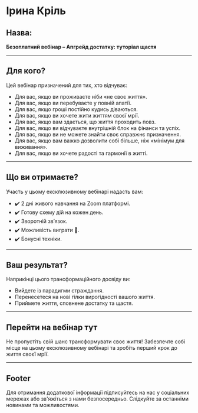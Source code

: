 # Ірина Кріль

## Назва:

**Безоплатний вебінар – Апгрейд достатку: туторіал щастя**

---

## Для кого?

Цей вебінар призначений для тих, хто відчуває:

- Для вас, якщо ви проживаєте ніби «не своє життя».
- Для вас, якщо ви перебуваєте у повній апатії.
- Для вас, якщо гроші постійно кудись діваються.
- Для вас, якщо ви хочете жити життям своєї мрії.
- Для вас, якщо вам здається, що життя проходить повз.
- Для вас, якщо ви відчуваєте внутрішній блок на фінанси та успіх.
- Для вас, якщо ви не можете знайти своє справжнє призначення.
- Для вас, якщо вам важко дозволити собі більше, ніж «мінімум для виживання».
- Для вас, якщо ви хочете радості та гармонії в житті.

---

## Що ви отримаєте?

Участь у цьому ексклюзивному вебінарі надасть вам:

- ✔️ 2 дні живого навчання на Zoom платформі.
- ✔️ Готову схему дій на кожен день.
- ✔️ Зворотній звʼязок.
- ✔️ Можливість виграти 🎁.
- ✔️ Бонусні техніки.

---

## Ваш результат?

Наприкінці цього трансформаційного досвіду ви:

- Вийдете із парадигми страждання.
- Перенесетеся на нові гілки вирогідності вашого життя.
- Приймете життя, сповнене достатку та щастя.

---

## Перейти на вебінар тут

Не пропустіть свій шанс трансформувати своє життя! Забезпечте собі місце на цьому ексклюзивному вебінарі та зробіть перший крок до життя своєї мрії.

---

## Footer

Для отримання додаткової інформації підписуйтесь на нас у соціальних мережах або зв'яжіться з нами безпосередньо. Слідкуйте за останніми новинами та можливостями.
